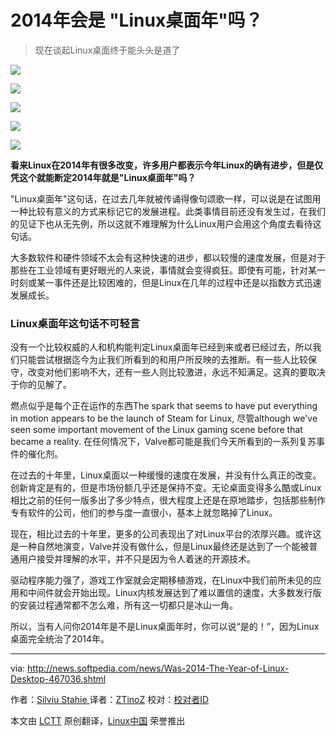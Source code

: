 2014年会是 "Linux桌面年"吗？
================================================================================
> 现在谈起Linux桌面终于能头头是道了

![](http://i1-news.softpedia-static.com/images/news2/Was-2014-The-Year-of-Linux-Desktop-467036-2.jpg)

![](http://i1-news.softpedia-static.com/images/news2/Was-2014-The-Year-of-Linux-Desktop-467036-3.jpg)

![](http://i1-news.softpedia-static.com/images/news2/Was-2014-The-Year-of-Linux-Desktop-467036-4.jpg)

![](http://i1-news.softpedia-static.com/images/news2/Was-2014-The-Year-of-Linux-Desktop-467036-5.jpg)

![](http://i1-news.softpedia-static.com/images/news2/Was-2014-The-Year-of-Linux-Desktop-467036-6.jpg)

**看来Linux在2014年有很多改变，许多用户都表示今年Linux的确有进步，但是仅凭这个就能断定2014年就是"Linux桌面年"吗？**

"Linux桌面年"这句话，在过去几年就被传诵得像句颂歌一样，可以说是在试图用一种比较有意义的方式来标记它的发展进程。此类事情目前还没有发生过，在我们的见证下也从无先例，所以这就不难理解为什么Linux用户会用这个角度去看待这句话。

大多数软件和硬件领域不太会有这种快速的进步，都以较慢的速度发展，但是对于那些在工业领域有更好眼光的人来说，事情就会变得疯狂。即使有可能，针对某一时刻或某一事件还是比较困难的，但是Linux在几年的过程中还是以指数方式迅速发展成长。

### Linux桌面年这句话不可轻言 ###

没有一个比较权威的人和机构能判定Linux桌面年已经到来或者已经过去，所以我们只能尝试根据迄今为止我们所看到的和用户所反映的去推断。有一些人比较保守，改变对他们影响不大，还有一些人则比较激进，永远不知满足。这真的要取决于你的见解了。

燃点似乎是每个正在运作的东西The spark that seems to have put everything in motion appears to be the launch of Steam for Linux, 尽管although we've seen some important movement of the Linux gaming scene before that became a reality. 在任何情况下，Valve都可能是我们今天所看到的一系列复苏事件的催化剂。

在过去的十年里，Linux桌面以一种缓慢的速度在发展，并没有什么真正的改变。创新肯定是有的，但是市场份额几乎还是保持不变。无论桌面变得多么酷或Linux相比之前的任何一版多出了多少特点，很大程度上还是在原地踏步，包括那些制作专有软件的公司，他们的参与度一直很小，基本上就忽略掉了Linux。

现在，相比过去的十年里，更多的公司表现出了对Linux平台的浓厚兴趣。或许这是一种自然地演变，Valve并没有做什么，但是Linux最终还是达到了一个能被普通用户接受并理解的水平，并不只是因为令人着迷的开源技术。

驱动程序能力强了，游戏工作室就会定期移植游戏，在Linux中我们前所未见的应用和中间件就会开始出现。Linux内核发展达到了难以置信的速度，大多数发行版的安装过程通常都不怎么难，所有这一切都只是冰山一角。

所以，当有人问你2014年是不是Linux桌面年时，你可以说“是的！”，因为Linux桌面完全统治了2014年。 

--------------------------------------------------------------------------------

via: http://news.softpedia.com/news/Was-2014-The-Year-of-Linux-Desktop-467036.shtml

作者：[Silviu Stahie ][a]
译者：[ZTinoZ](https://github.com/ZTinoZ)
校对：[校对者ID](https://github.com/校对者ID)

本文由 [LCTT](https://github.com/LCTT/TranslateProject) 原创翻译，[Linux中国](http://linux.cn/) 荣誉推出

[a]:http://news.softpedia.com/editors/browse/silviu-stahie
